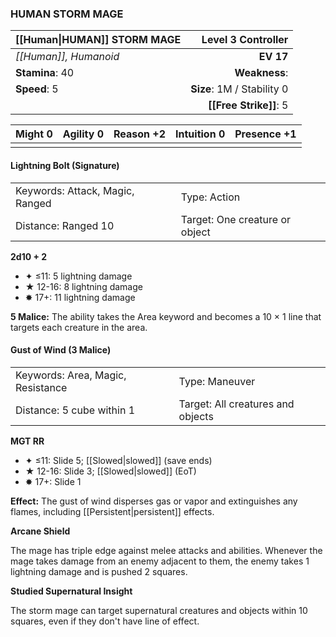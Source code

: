 ### HUMAN STORM MAGE

| [[Human\|HUMAN]] STORM MAGE |     **Level 3 Controller** |
| :-------------------------- | -------------------------: |
| *[[Human]], Humanoid*       |                  **EV 17** |
| **Stamina**: 40             |              **Weakness**: |
| **Speed**: 5                | **Size**: 1M / Stability 0 |
|                             |     **[[Free Strike]]**: 5 |

| **Might** 0 | **Agility** 0 | **Reason** +2 | **Intuition** 0 | **Presence** +1 |
| ----------- | ------------- | ------------- | --------------- | --------------- |
|             |               |               |                 |                 |

#### Lightning Bolt (Signature)

|                                 |                                |
| :------------------------------ | :----------------------------- |
| Keywords: Attack, Magic, Ranged | Type: Action                   |
| Distance: Ranged 10             | Target: One creature or object |

**2d10 + 2**

- ✦ ≤11: 5 lightning damage
- ★ 12-16: 8 lightning damage
- ✸ 17+: 11 lightning damage

**5 Malice:** The ability takes the Area keyword and becomes a 10 × 1 line that targets each creature in the area.

#### Gust of Wind (3 Malice)

|                                   |                                   |
| :-------------------------------- | :-------------------------------- |
| Keywords: Area, Magic, Resistance | Type: Maneuver                    |
| Distance: 5 cube within 1         | Target: All creatures and objects |

**MGT RR**

- ✦ ≤11: Slide 5; [[Slowed|slowed]] (save ends)
- ★ 12-16: Slide 3; [[Slowed|slowed]] (EoT)
- ✸ 17+: Slide 1

**Effect:** The gust of wind disperses gas or vapor and extinguishes any flames, including [[Persistent|persistent]] effects.

**Arcane Shield**

The mage has triple edge against melee attacks and abilities. Whenever the mage takes damage from an enemy adjacent to them, the enemy takes 1 lightning damage and is pushed 2 squares.

**Studied Supernatural Insight**

The storm mage can target supernatural creatures and objects within 10 squares, even if they don't have line of effect.
